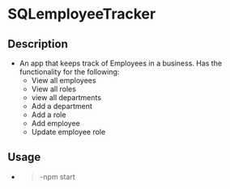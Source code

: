 # SQLemployeeTracker

## Description
- An app that keeps track of Employees in a business.
  Has the functionality for the following:
    - View all employees
    - View all roles
    - view all departments
    - Add a department
    - Add a role
    - Add employee
    - Update employee role

## Usage
- >-npm start
